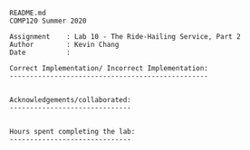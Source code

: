     README.md
    COMP120 Summer 2020

    Assignment    : Lab 10 - The Ride-Hailing Service, Part 2
    Author        : Kevin Chang
    Date          : 

    Correct Implementation/ Incorrect Implementation:
    -------------------------------------------------
	

    Acknowledgements/collaborated:
    ------------------------------
    
	        
    Hours spent completing the lab:
    ------------------------------
	

    